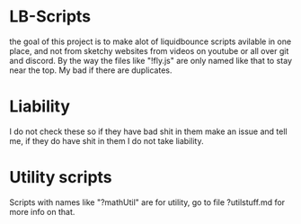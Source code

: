 # LB-Scripts
the goal of this project is to make alot of liquidbounce scripts avilable in one place, and not from sketchy websites from videos on youtube or all over git and discord.
By the way the files like "!fly.js"  are only named like that to stay near the top. My bad if there are duplicates.
# Liability 
I do not check these so if they have bad shit in them make an issue and tell me, if they do have shit in them I do not take liability.
# Utility scripts
Scripts with names like "?mathUtil" are for utility, go to file ?utilstuff.md for more info on that.
  

